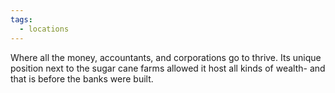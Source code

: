 ```yaml
---
tags:
  - locations
---
```

Where all the money, accountants, and corporations go to thrive. Its unique position next to the sugar cane farms allowed it host all kinds of wealth- and that is before the banks were built.